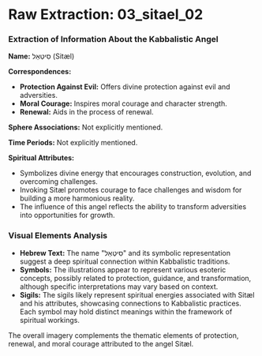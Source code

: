 # Raw Extraction: 03_sitael_02

### Extraction of Information About the Kabbalistic Angel

**Name:** סִיטְאֵל (Sitæl)

**Correspondences:**
- **Protection Against Evil:** Offers divine protection against evil and adversities.
- **Moral Courage:** Inspires moral courage and character strength.
- **Renewal:** Aids in the process of renewal.

**Sphere Associations:** Not explicitly mentioned.

**Time Periods:** Not explicitly mentioned.

**Spiritual Attributes:**
- Symbolizes divine energy that encourages construction, evolution, and overcoming challenges.
- Invoking Sitæl promotes courage to face challenges and wisdom for building a more harmonious reality.
- The influence of this angel reflects the ability to transform adversities into opportunities for growth.

### Visual Elements Analysis
- **Hebrew Text:** The name "סִיטְאֵל" and its symbolic representation suggest a deep spiritual connection within Kabbalistic traditions. 
- **Symbols:** The illustrations appear to represent various esoteric concepts, possibly related to protection, guidance, and transformation, although specific interpretations may vary based on context.
- **Sigils:** The sigils likely represent spiritual energies associated with Sitæl and his attributes, showcasing connections to Kabbalistic practices. Each symbol may hold distinct meanings within the framework of spiritual workings. 

The overall imagery complements the thematic elements of protection, renewal, and moral courage attributed to the angel Sitæl.